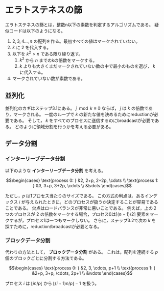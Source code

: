 # エラトステネスの篩
エラトステネスの篩とは，整数n以下の素数を判定するアルゴリズムである。
疑似コードは以下のようになる。
1. $2,3,4...,n$ の配列を作る。最初すべての値はマークされていない。
1. $k$ に $2$ を代入する。
1. 以下を $k^2>n$ である限り繰り返す。
   1. $k^2$ から $n$ までのkの倍数をマークする。
   1. $k$ よりも大きくまだマークされていない数の中で最小のものを選び， $k$ に代入する。
1. マークされていない数が素数である。


## 並列化
並列化のカギはステップ3.1にある。
$j \mod k \equiv 0$ ならば， $j$ は $k$ の倍数であり，マークされる。
一度のループで $k$ の新たな値を決めるためにreductionが必要である。
そして， $k$ をすべてのプロセスに送信するのにbroadcastが必要である。
どのように領域分割を行うかを考える必要がある。


## データ分割
### インターリーブデータ分割
以下のような __インターリーブデータ分割__ を考える。
```math
\begin{cases}
\text{process 0: } &2, 2+p, 2+2p, \cdots \\
\text{process 1: } &3, 3+p, 3+2p, \cdots \\
                   &\vdots
\end{cases}
```
ただし，$p$ は1プロセス当たりのサイズである。
この方式の利点は，あるインデックス $i$ が与えられたときに，どのプロセスが扱うか決定することが容易であることである。
欠点はロードバランスが非常に悪いことである。
例えば，上の２つのプロセスが $2$ の倍数をマークする場合，プロセス0は$\lceil(n-1)/2\rceil$ 要素をマークするが，プロセス1は一つもマークしない。
さらに，ステップ3.2で次の $k$ を探すために，reduction/broadcastが必要となる。


### ブロックデータ分割
代わりの方法として， __ブロックデータ分割__ がある。
これは，配列を連続する $p$ 個のブロックごとに分割する方法である。
```math
\begin{cases}
\text{process 0: } &2, 3, \cdots, p+1 \\
\text{process 1: } &2+p, 3+p, \cdots, 2p+1 \\
                   &\vdots
\end{cases}
```
プロセス $i$ は $\lfloor in/p\rfloor$ から $\lfloor (i+1)n/p\rfloor-1$ を扱う。
